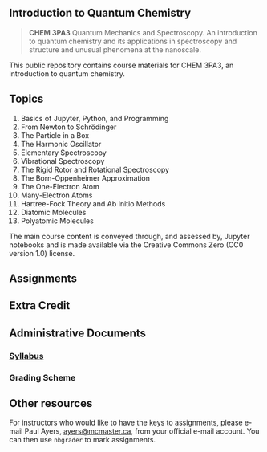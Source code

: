 ## Introduction to Quantum Chemistry

> **CHEM 3PA3** Quantum Mechanics and Spectroscopy. An introduction to quantum chemistry and its applications in spectroscopy and structure and unusual phenomena at the nanoscale.

This public repository contains course materials for CHEM 3PA3, an introduction to quantum chemistry.

## Topics

1. Basics of Jupyter, Python, and Programming
1. From Newton to Schrödinger
2. The Particle in a Box
3. The Harmonic Oscillator
4. Elementary Spectroscopy
5. Vibrational Spectroscopy
6. The Rigid Rotor and Rotational Spectroscopy
7. The Born-Oppenheimer Approximation
8. The One-Electron Atom
9. Many-Electron Atoms
10. Hartree-Fock Theory and Ab Initio Methods
11. Diatomic Molecules
12. Polyatomic Molecules

The main course content is conveyed through, and assessed by, Jupyter notebooks and is made available via the Creative Commons Zero (CC0 version 1.0) license. 

## Assignments

## Extra Credit

## Administrative Documents
### [Syllabus](documents/syllabus.pdf)
### Grading Scheme

## Other resources

For instructors who would like to have the keys to assignments, please e-mail Paul Ayers, <ayers@mcmaster.ca>, from your official e-mail account. You can then use `nbgrader` to mark assignments. 
